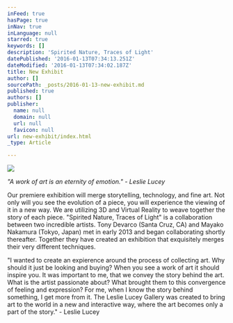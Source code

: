 ```yaml
---
inFeed: true
hasPage: true
inNav: true
inLanguage: null
starred: true
keywords: []
description: 'Spirited Nature, Traces of Light'
datePublished: '2016-01-13T07:34:13.251Z'
dateModified: '2016-01-13T07:34:02.187Z'
title: New Exhibit
author: []
sourcePath: _posts/2016-01-13-new-exhibit.md
published: true
authors: []
publisher:
  name: null
  domain: null
  url: null
  favicon: null
url: new-exhibit/index.html
_type: Article

---
```

![](https://the-grid-user-content.s3-us-west-2.amazonaws.com/d814f32f-f9d4-423f-a7a4-2b750c45d7e1.jpg)

_"A work of art is an eternity of emotion."  - Leslie Lucey_

Our premiere exhibition will merge storytelling, technology, and fine art. Not only will you see the evolution of a piece, you will experience the viewing of it in a new way. We are utilizing 3D and Virtual Reality to weave together the story of each piece. "Spirited Nature, Traces of Light" is a collaboration between two incredible artists. Tony Devarco (Santa Cruz, CA) and Mayako Nakamura (Tokyo, Japan) met in early 2013 and began collaborating shortly thereafter. Together they have created an exhibition that exquisitely merges their very different techniques.

"I wanted to create an expierence around the process of collecting art. Why should it just be looking and buying? When you see a work of art it should inspire you. It was important to me, that we convey the story behind the art. What is the artist passionate about? What brought them to this convergence of feeling and expression? For me, when I know the story behind something, I get more from it. The Leslie Lucey Gallery was created to bring art to the world in a new and interactive way, where the art becomes only a part of the story." - Leslie Lucey